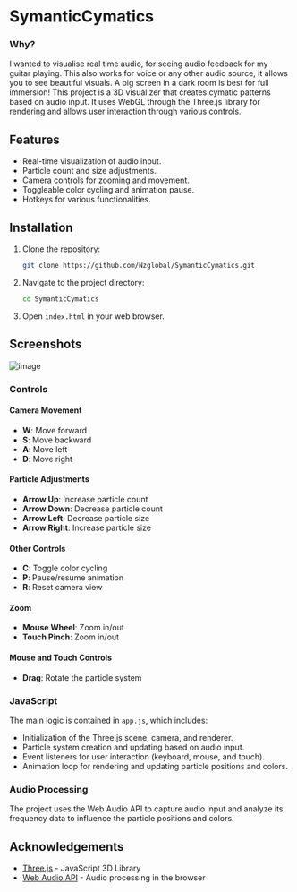 # SymanticCymatics

### Why?
I wanted to visualise real time audio, for seeing audio feedback for my guitar playing. This also works for voice or any other audio source, it allows you to see beautiful visuals.
A big screen in a dark room is best for full immersion!
This project is a 3D visualizer that creates cymatic patterns based on audio input. It uses WebGL through the Three.js library for rendering and allows user interaction through various controls.

## Features

- Real-time visualization of audio input.
- Particle count and size adjustments.
- Camera controls for zooming and movement.
- Toggleable color cycling and animation pause.
- Hotkeys for various functionalities.

## Installation

1. Clone the repository:
    ```sh
    git clone https://github.com/Nzglobal/SymanticCymatics.git
    ```
2. Navigate to the project directory:
    ```sh
    cd SymanticCymatics
    ```
3. Open `index.html` in your web browser.

## Screenshots
![image](https://github.com/Nzglobal/SymanticCymatics/assets/9160922/31f86b16-39a5-4d87-a05c-1bc1d51c9e2b)


### Controls

#### Camera Movement
- **W**: Move forward
- **S**: Move backward
- **A**: Move left
- **D**: Move right

#### Particle Adjustments
- **Arrow Up**: Increase particle count
- **Arrow Down**: Decrease particle count
- **Arrow Left**: Decrease particle size
- **Arrow Right**: Increase particle size

#### Other Controls
- **C**: Toggle color cycling
- **P**: Pause/resume animation
- **R**: Reset camera view

#### Zoom
- **Mouse Wheel**: Zoom in/out
- **Touch Pinch**: Zoom in/out

#### Mouse and Touch Controls
- **Drag**: Rotate the particle system


### JavaScript

The main logic is contained in `app.js`, which includes:
- Initialization of the Three.js scene, camera, and renderer.
- Particle system creation and updating based on audio input.
- Event listeners for user interaction (keyboard, mouse, and touch).
- Animation loop for rendering and updating particle positions and colors.

### Audio Processing

The project uses the Web Audio API to capture audio input and analyze its frequency data to influence the particle positions and colors.

## Acknowledgements

- [Three.js](https://threejs.org/) - JavaScript 3D Library
- [Web Audio API](https://developer.mozilla.org/en-US/docs/Web/API/Web_Audio_API) - Audio processing in the browser
